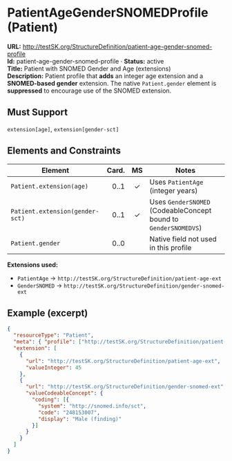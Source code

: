 

# PatientAgeGenderSNOMEDProfile (Patient)

**URL:** http://testSK.org/StructureDefinition/patient-age-gender-snomed-profile  
**Id:** patient-age-gender-snomed-profile · **Status:** active  
**Title:** Patient with SNOMED Gender and Age (extensions)  
**Description:** Patient profile that **adds** an integer age extension and a **SNOMED-based gender** extension. The native `Patient.gender` element is **suppressed** to encourage use of the SNOMED extension.

## Must Support
`extension[age]`, `extension[gender-sct]`

## Elements and Constraints

| Element | Card. | MS | Notes |
|---|---:|:---:|---|
| `Patient.extension(age)` | 0..1 | ✓ | Uses `PatientAge` (integer years) |
| `Patient.extension(gender-sct)` | 0..1 | ✓ | Uses `GenderSNOMED` (CodeableConcept bound to `GenderSNOMEDVS`) |
| `Patient.gender` | 0..0 |  | Native field not used in this profile |

**Extensions used:**
- `PatientAge` → `http://testSK.org/StructureDefinition/patient-age-ext`  
- `GenderSNOMED` → `http://testSK.org/StructureDefinition/gender-snomed-ext`

## Example (excerpt)
```json
{
  "resourceType": "Patient",
  "meta": { "profile": ["http://testSK.org/StructureDefinition/patient-age-gender-snomed-profile"] },
  "extension": [
    {
      "url": "http://testSK.org/StructureDefinition/patient-age-ext",
      "valueInteger": 45
    },
    {
      "url": "http://testSK.org/StructureDefinition/gender-snomed-ext",
      "valueCodeableConcept": {
        "coding": [{
          "system": "http://snomed.info/sct",
          "code": "248153007",
          "display": "Male (finding)"
        }]
      }
    }
  ]
}